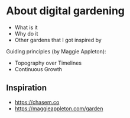 # About digital gardening

* What is it
* Why do it
* Other gardens that I got inspired by


Guiding principles (by Maggie Appleton):

-  Topography over Timelines
- Continuous Growth

## Inspiration
- https://chasem.co
- https://maggieappleton.com/garden

 



